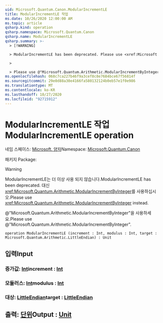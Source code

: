 ```yaml
---
uid: Microsoft.Quantum.Canon.ModularIncrementLE
title: ModularIncrementLE 작업
ms.date: 10/26/2020 12:00:00 AM
ms.topic: article
qsharp.kind: operation
qsharp.namespace: Microsoft.Quantum.Canon
qsharp.name: ModularIncrementLE
qsharp.summary: >-
  > [!WARNING]

  > ModularIncrementLE has been deprecated. Please use <xref:Microsoft.Quantum.Arithmetic.ModularIncrementByInteger> instead.

  >

  > Please use @"Microsoft.Quantum.Arithmetic.ModularIncrementByInteger".
ms.openlocfilehash: 068c7ca227b46f9a3cef8c8e7684bce67f56814f
ms.sourcegitcommit: 29e0d88a30e4166fa580132124b0eb57e1f0e986
ms.translationtype: MT
ms.contentlocale: ko-KR
ms.lasthandoff: 10/27/2020
ms.locfileid: "92715912"
---
```

# <a name="modularincrementle-operation"></a><span data-ttu-id="a1812-102">ModularIncrementLE 작업</span><span class="sxs-lookup"><span data-stu-id="a1812-102">ModularIncrementLE operation</span></span>

<span data-ttu-id="a1812-103">네임 스페이스: [Microsoft. 양자](xref:Microsoft.Quantum.Canon)</span><span class="sxs-lookup"><span data-stu-id="a1812-103">Namespace: [Microsoft.Quantum.Canon](xref:Microsoft.Quantum.Canon)</span></span>

<span data-ttu-id="a1812-104">패키지 [](https://nuget.org/packages/)</span><span class="sxs-lookup"><span data-stu-id="a1812-104">Package: [](https://nuget.org/packages/)</span></span>


> [!WARNING]
> <span data-ttu-id="a1812-105">ModularIncrementLE는 더 이상 사용 되지 않습니다.</span><span class="sxs-lookup"><span data-stu-id="a1812-105">ModularIncrementLE has been deprecated.</span></span> <span data-ttu-id="a1812-106">대신 <xref:Microsoft.Quantum.Arithmetic.ModularIncrementByInteger>를 사용하십시오.</span><span class="sxs-lookup"><span data-stu-id="a1812-106">Please use <xref:Microsoft.Quantum.Arithmetic.ModularIncrementByInteger> instead.</span></span>
>
> <span data-ttu-id="a1812-107">@"Microsoft.Quantum.Arithmetic.ModularIncrementByInteger"을 사용하세요.</span><span class="sxs-lookup"><span data-stu-id="a1812-107">Please use @"Microsoft.Quantum.Arithmetic.ModularIncrementByInteger".</span></span>



```qsharp
operation ModularIncrementLE (increment : Int, modulus : Int, target : Microsoft.Quantum.Arithmetic.LittleEndian) : Unit
```


## <a name="input"></a><span data-ttu-id="a1812-108">입력</span><span class="sxs-lookup"><span data-stu-id="a1812-108">Input</span></span>

### <a name="increment--int"></a><span data-ttu-id="a1812-109">증가값: [Int](xref:microsoft.quantum.lang-ref.int)</span><span class="sxs-lookup"><span data-stu-id="a1812-109">increment : [Int](xref:microsoft.quantum.lang-ref.int)</span></span>




### <a name="modulus--int"></a><span data-ttu-id="a1812-110">모듈러스: [Int](xref:microsoft.quantum.lang-ref.int)</span><span class="sxs-lookup"><span data-stu-id="a1812-110">modulus : [Int](xref:microsoft.quantum.lang-ref.int)</span></span>




### <a name="target--littleendian"></a><span data-ttu-id="a1812-111">대상: [LittleEndian](xref:Microsoft.Quantum.Arithmetic.LittleEndian)</span><span class="sxs-lookup"><span data-stu-id="a1812-111">target : [LittleEndian](xref:Microsoft.Quantum.Arithmetic.LittleEndian)</span></span>





## <a name="output--unit"></a><span data-ttu-id="a1812-112">출력: [단위](xref:microsoft.quantum.lang-ref.unit)</span><span class="sxs-lookup"><span data-stu-id="a1812-112">Output : [Unit](xref:microsoft.quantum.lang-ref.unit)</span></span>

